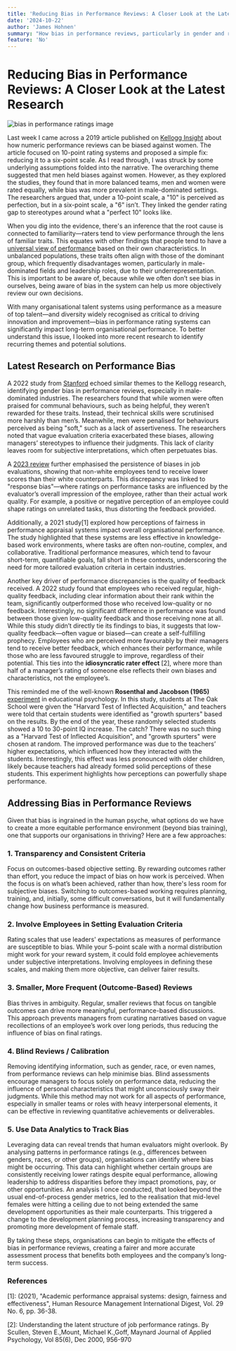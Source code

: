 ```yaml
---
title: 'Reducing Bias in Performance Reviews: A Closer Look at the Latest Research'
date: '2024-10-22'
author: 'James Hohnen'
summary: "How bias in performance reviews, particularly in gender and racial contexts, can distort evaluations, impact organisational talent strategies, and hinder diversity-driven innovation. Research-backed insights and actionable solutions to create more equitable, outcome-based evaluation processes."
feature: 'No'
---
```


# Reducing Bias in Performance Reviews: A Closer Look at the Latest Research

<img class="image_right image_large" src="/articleimages/performance-bias.webp" alt="bias in performance ratings image" />

Last week I came across a 2019 article published on [Kellogg Insight](https://insight.kellogg.northwestern.edu/article/when-numeric-performance-reviews-are-biased-against-women) about how numeric performance reviews can be biased against women. The article focused on 10-point rating systems and proposed a simple fix: reducing it to a six-point scale. As I read through, I was struck by some underlying assumptions folded into the narrative. The overarching theme suggested that men held biases against women. However, as they explored the studies, they found that in more balanced teams, men and women were rated equally, while bias was more prevalent in male-dominated settings. The researchers argued that, under a 10-point scale, a "10" is perceived as perfection, but in a six-point scale, a "6" isn’t. They linked the gender rating gap to stereotypes around what a "perfect 10" looks like.

When you dig into the evidence, there's an inference that the root cause is connected to familiarity—raters tend to view performance through the lens of familiar traits. This equates with other findings that people tend to have a [universal view of performance](https://www.physicianleaders.org/articles/the-feedback-fallacy) based on their own characteristics. In unbalanced populations, these traits often align with those of the dominant group, which frequently disadvantages women, particularly in male-dominated fields and leadership roles, due to their underrepresentation. This is important to be aware of, because while we often don’t see bias in ourselves, being aware of bias in the system can help us more objectively review our own decisions.

With many organisational talent systems using performance as a measure of top talent—and diversity widely recognised as critical to driving innovation and improvement—bias in performance rating systems can significantly impact long-term organisational performance. To better understand this issue, I looked into more recent research to identify recurring themes and potential solutions.

## Latest Research on Performance Bias

A 2022 study from [Stanford](https://www.gsb.stanford.edu/insights/language-gender-bias-performance-reviews) echoed similar themes to the Kellogg research, identifying gender bias in performance reviews, especially in male-dominated industries. The researchers found that while women were often praised for communal behaviours, such as being helpful, they weren’t rewarded for these traits. Instead, their technical skills were scrutinised more harshly than men’s. Meanwhile, men were penalised for behaviours perceived as being "soft," such as a lack of assertiveness. The researchers noted that vague evaluation criteria exacerbated these biases, allowing managers’ stereotypes to influence their judgments. This lack of clarity leaves room for subjective interpretations, which often perpetuates bias.

A [2023 review](https://www.apadivisions.org/division-5/publications/score/2023/10/bias-in-job-evaluation) further emphasised the persistence of biases in job evaluations, showing that non-white employees tend to receive lower scores than their white counterparts. This discrepancy was linked to "response bias"—where ratings on performance tasks are influenced by the evaluator’s overall impression of the employee, rather than their actual work quality. For example, a positive or negative perception of an employee could shape ratings on unrelated tasks, thus distorting the feedback provided.

Additionally, a 2021 study[1] explored how perceptions of fairness in performance appraisal systems impact overall organisational performance. The study highlighted that these systems are less effective in knowledge-based work environments, where tasks are often non-routine, complex, and collaborative. Traditional performance measures, which tend to favour short-term, quantifiable goals, fall short in these contexts, underscoring the need for more tailored evaluation criteria in certain industries.

Another key driver of performance discrepancies is the quality of feedback received. A 2022 study found that employees who received regular, high-quality feedback, including clear information about their rank within the team, significantly outperformed those who received low-quality or no feedback. Interestingly, no significant difference in performance was found between those given low-quality feedback and those receiving none at all. While this study didn’t directly tie its findings to bias, it suggests that low-quality feedback—often vague or biased—can create a self-fulfilling prophecy. Employees who are perceived more favourably by their managers tend to receive better feedback, which enhances their performance, while those who are less favoured struggle to improve, regardless of their potential. This ties into the **idiosyncratic rater effect** [2], where more than half of a manager’s rating of someone else reflects their own biases and characteristics, not the employee’s.

This reminded me of the well-known **Rosenthal and Jacobson (1965)** [experiment](https://sites.tufts.edu/tuftsliteracycorps/files/2017/02/Pygmalion-in-the-Classroom.pdf) in educational psychology. In this study, students at The Oak School were given the "Harvard Test of Inflected Acquisition," and teachers were told that certain students were identified as "growth spurters" based on the results. By the end of the year, these randomly selected students showed a 10 to 30-point IQ increase. The catch? There was no such thing as a "Harvard Test of Inflected Acquisition", and "growth spurters" were chosen at random. The improved performance was due to the teachers’ higher expectations, which influenced how they interacted with the students. Interestingly, this effect was less pronounced with older children, likely because teachers had already formed solid perceptions of these students. This experiment highlights how perceptions can powerfully shape performance.

## Addressing Bias in Performance Reviews

Given that bias is ingrained in the human psyche, what options do we have to create a more equitable performance environment (beyond bias training), one that supports our organisations in thriving? Here are a few approaches:

### 1. Transparency and Consistent Criteria
Focus on outcomes-based objective setting. By rewarding outcomes rather than effort, you reduce the impact of bias on how work is perceived. When the focus is on what’s been achieved, rather than how, there's less room for subjective biases. Switching to outcomes-based working requires planning, training, and, initially, some difficult conversations, but it will fundamentally change how business performance is measured.

### 2. Involve Employees in Setting Evaluation Criteria
Rating scales that use leaders' expectations as measures of performance are susceptible to bias. While your 5-point scale with a normal distribution might work for your reward system, it could fold employee achievements under subjective interpretations. Involving employees in defining these scales, and making them more objective, can deliver fairer results.

### 3. Smaller, More Frequent (Outcome-Based) Reviews
Bias thrives in ambiguity. Regular, smaller reviews that focus on tangible outcomes can drive more meaningful, performance-based discussions. This approach prevents managers from curating narratives based on vague recollections of an employee’s work over long periods, thus reducing the influence of bias on final ratings.

### 4. Blind Reviews / Calibration
Removing identifying information, such as gender, race, or even names, from performance reviews can help minimise bias. Blind assessments encourage managers to focus solely on performance data, reducing the influence of personal characteristics that might unconsciously sway their judgments. While this method may not work for all aspects of performance, especially in smaller teams or roles with heavy interpersonal elements, it can be effective in reviewing quantitative achievements or deliverables.

### 5. Use Data Analytics to Track Bias
Leveraging data can reveal trends that human evaluators might overlook. By analysing patterns in performance ratings (e.g., differences between genders, races, or other groups), organisations can identify where bias might be occurring. This data can highlight whether certain groups are consistently receiving lower ratings despite equal performance, allowing leadership to address disparities before they impact promotions, pay, or other opportunities. An analysis I once conducted, that looked beyond the usual end-of-process gender metrics, led to the realisation that mid-level females were hitting a ceiling due to not being extended the same development opportunities as their male counterparts. This triggered a change to the development planning process, increasing transparency and promoting more development of female staff.

By taking these steps, organisations can begin to mitigate the effects of bias in performance reviews, creating a fairer and more accurate assessment process that benefits both employees and the company’s long-term success.

### References
[1]: (2021), "Academic performance appraisal systems: design, fairness and effectiveness", Human Resource Management International Digest, Vol. 29 No. 6, pp. 36-38.

[2]: Understanding the latent structure of job performance ratings. By Scullen, Steven E.,Mount, Michael K.,Goff, Maynard Journal of Applied Psychology, Vol 85(6), Dec 2000, 956-970
